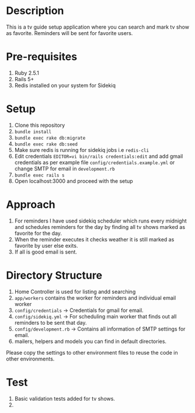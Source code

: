 # Description

This is a tv guide setup application where you can search and mark tv show as favorite. Reminders will be sent for favorite users.

# Pre-requisites

1. Ruby 2.5.1
1. Rails 5+
1. Redis installed on your system for Sidekiq

# Setup

1. Clone this repository
2. `bundle install`
3. `bundle exec rake db:migrate`
4. `bundle exec rake db:seed`
5. Make sure redis is running for sidekiq jobs i.e `redis-cli`
6. Edit credentials `EDITOR=vi bin/rails credentials:edit` and add gmail credentials as per example file `config/credentials.example.yml` or change SMTP for email in `development.rb`
7. `bundle exec rails s`
8. Open localhost:3000 and proceed with the setup

# Approach

1. For reminders I have used sidekiq scheduler which runs every midnight and schedules reminders for the day by finding all tv shows marked as favorite for the day.
1. When the reminder executes it checks weather it is still marked as favorite by user else exits.
1. If all is good email is sent.

# Directory Structure

1. Home Controller is used for listing andd searching
1. `app/workers` contains the worker for reminders and individual email worker
1. `config/credentials` -> Credentials for gmail for email.
1. `config/sidekiq.yml` -> For scheduling main worker that finds out all reminders to be sent that day.
1. `config/development.rb` -> Contains all information of SMTP settings for email.
1. mailers, helpers and models you can find in default directories.

Please copy the settings to other environment files to reuse the code in other environments.

# Test

1. Basic validation tests added for tv shows.
1. <Rest are pending>
